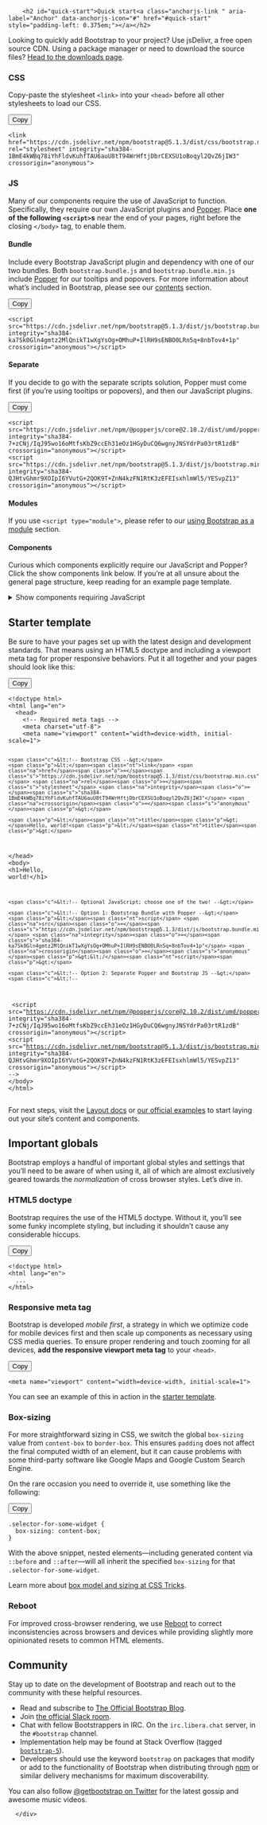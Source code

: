  <div class="bd-content ps-lg-4">
        

        <h2 id="quick-start">Quick start<a class="anchorjs-link " aria-label="Anchor" data-anchorjs-icon="#" href="#quick-start" style="padding-left: 0.375em;"></a></h2>
<p>Looking to quickly add Bootstrap to your project? Use jsDelivr, a free open source CDN. Using a package manager or need to download the source files? <a href="/docs/5.1/getting-started/download/">Head to the downloads page</a>.</p>
<h3 id="css">CSS<a class="anchorjs-link " aria-label="Anchor" data-anchorjs-icon="#" href="#css" style="padding-left: 0.375em;"></a></h3>
<p>Copy-paste the stylesheet <code>&lt;link&gt;</code> into your <code>&lt;head&gt;</code> before all other stylesheets to load our CSS.</p>
<div class="bd-clipboard"><button type="button" class="btn-clipboard" title="" data-bs-original-title="Copy to clipboard">Copy</button></div><div class="highlight"><pre tabindex="0" class="chroma"><code class="language-html" data-lang="html"><span class="p">&lt;</span><span class="nt">link</span> <span class="na">href</span><span class="o">=</span><span class="s">"https://cdn.jsdelivr.net/npm/bootstrap@5.1.3/dist/css/bootstrap.min.css"</span> <span class="na">rel</span><span class="o">=</span><span class="s">"stylesheet"</span> <span class="na">integrity</span><span class="o">=</span><span class="s">"sha384-1BmE4kWBq78iYhFldvKuhfTAU6auU8tT94WrHftjDbrCEXSU1oBoqyl2QvZ6jIW3"</span> <span class="na">crossorigin</span><span class="o">=</span><span class="s">"anonymous"</span><span class="p">&gt;</span>
</code></pre></div><h3 id="js">JS<a class="anchorjs-link " aria-label="Anchor" data-anchorjs-icon="#" href="#js" style="padding-left: 0.375em;"></a></h3>
<p>Many of our components require the use of JavaScript to function. Specifically, they require our own JavaScript plugins and <a href="https://popper.js.org/">Popper</a>. Place <strong>one of the following <code>&lt;script&gt;</code>s</strong> near the end of your pages, right before the closing <code>&lt;/body&gt;</code> tag, to enable them.</p>
<h4 id="bundle">Bundle<a class="anchorjs-link " aria-label="Anchor" data-anchorjs-icon="#" href="#bundle" style="padding-left: 0.375em;"></a></h4>
<p>Include every Bootstrap JavaScript plugin and dependency with one of our two bundles. Both <code>bootstrap.bundle.js</code> and <code>bootstrap.bundle.min.js</code> include <a href="https://popper.js.org/">Popper</a> for our tooltips and popovers. For more information about what’s included in Bootstrap, please see our <a href="/docs/5.1/getting-started/contents/#precompiled-bootstrap">contents</a> section.</p>
<div class="bd-clipboard"><button type="button" class="btn-clipboard" title="" data-bs-original-title="Copy to clipboard">Copy</button></div><div class="highlight"><pre tabindex="0" class="chroma"><code class="language-html" data-lang="html"><span class="p">&lt;</span><span class="nt">script</span> <span class="na">src</span><span class="o">=</span><span class="s">"https://cdn.jsdelivr.net/npm/bootstrap@5.1.3/dist/js/bootstrap.bundle.min.js"</span> <span class="na">integrity</span><span class="o">=</span><span class="s">"sha384-ka7Sk0Gln4gmtz2MlQnikT1wXgYsOg+OMhuP+IlRH9sENBO0LRn5q+8nbTov4+1p"</span> <span class="na">crossorigin</span><span class="o">=</span><span class="s">"anonymous"</span><span class="p">&gt;&lt;/</span><span class="nt">script</span><span class="p">&gt;</span>
</code></pre></div><h4 id="separate">Separate<a class="anchorjs-link " aria-label="Anchor" data-anchorjs-icon="#" href="#separate" style="padding-left: 0.375em;"></a></h4>
<p>If you decide to go with the separate scripts solution, Popper must come first (if you’re using tooltips or popovers), and then our JavaScript plugins.</p>
<div class="bd-clipboard"><button type="button" class="btn-clipboard" title="" data-bs-original-title="Copy to clipboard">Copy</button></div><div class="highlight"><pre tabindex="0" class="chroma"><code class="language-html" data-lang="html"><span class="p">&lt;</span><span class="nt">script</span> <span class="na">src</span><span class="o">=</span><span class="s">"https://cdn.jsdelivr.net/npm/@popperjs/core@2.10.2/dist/umd/popper.min.js"</span> <span class="na">integrity</span><span class="o">=</span><span class="s">"sha384-7+zCNj/IqJ95wo16oMtfsKbZ9ccEh31eOz1HGyDuCQ6wgnyJNSYdrPa03rtR1zdB"</span> <span class="na">crossorigin</span><span class="o">=</span><span class="s">"anonymous"</span><span class="p">&gt;&lt;/</span><span class="nt">script</span><span class="p">&gt;</span>
<span class="p">&lt;</span><span class="nt">script</span> <span class="na">src</span><span class="o">=</span><span class="s">"https://cdn.jsdelivr.net/npm/bootstrap@5.1.3/dist/js/bootstrap.min.js"</span> <span class="na">integrity</span><span class="o">=</span><span class="s">"sha384-QJHtvGhmr9XOIpI6YVutG+2QOK9T+ZnN4kzFN1RtK3zEFEIsxhlmWl5/YESvpZ13"</span> <span class="na">crossorigin</span><span class="o">=</span><span class="s">"anonymous"</span><span class="p">&gt;&lt;/</span><span class="nt">script</span><span class="p">&gt;</span>
</code></pre></div><h4 id="modules">Modules<a class="anchorjs-link " aria-label="Anchor" data-anchorjs-icon="#" href="#modules" style="padding-left: 0.375em;"></a></h4>
<p>If you use <code>&lt;script type="module"&gt;</code>, please refer to our <a href="/docs/5.1/getting-started/javascript/#using-bootstrap-as-a-module">using Bootstrap as a module</a> section.</p>
<h4 id="components">Components<a class="anchorjs-link " aria-label="Anchor" data-anchorjs-icon="#" href="#components" style="padding-left: 0.375em;"></a></h4>
<p>Curious which components explicitly require our JavaScript and Popper? Click the show components link below. If you’re at all unsure about the general page structure, keep reading for an example page template.</p>
<details>
<summary class="text-primary mb-3">Show components requiring JavaScript</summary>
<ul>
<li>Alerts for dismissing</li>
<li>Buttons for toggling states and checkbox/radio functionality</li>
<li>Carousel for all slide behaviors, controls, and indicators</li>
<li>Collapse for toggling visibility of content</li>
<li>Dropdowns for displaying and positioning (also requires <a href="https://popper.js.org/">Popper</a>)</li>
<li>Modals for displaying, positioning, and scroll behavior</li>
<li>Navbar for extending our Collapse plugin to implement responsive behavior</li>
<li>Offcanvases for displaying, positioning, and scroll behavior</li>
<li>Toasts for displaying and dismissing</li>
<li>Tooltips and popovers for displaying and positioning (also requires <a href="https://popper.js.org/">Popper</a>)</li>
<li>Scrollspy for scroll behavior and navigation updates</li>
</ul>

</details>
<h2 id="starter-template">Starter template<a class="anchorjs-link " aria-label="Anchor" data-anchorjs-icon="#" href="#starter-template" style="padding-left: 0.375em;"></a></h2>
<p>Be sure to have your pages set up with the latest design and development standards. That means using an HTML5 doctype and including a viewport meta tag for proper responsive behaviors. Put it all together and your pages should look like this:</p>
<div class="bd-clipboard"><button type="button" class="btn-clipboard" title="" data-bs-original-title="Copy to clipboard">Copy</button></div><div class="highlight"><pre tabindex="0" class="chroma"><code class="language-html" data-lang="html"><span class="cp">&lt;!doctype html&gt;</span>
<span class="p">&lt;</span><span class="nt">html</span> <span class="na">lang</span><span class="o">=</span><span class="s">"en"</span><span class="p">&gt;</span>
  <span class="p">&lt;</span><span class="nt">head</span><span class="p">&gt;</span>
    <span class="c">&lt;!-- Required meta tags --&gt;</span>
    <span class="p">&lt;</span><span class="nt">meta</span> <span class="na">charset</span><span class="o">=</span><span class="s">"utf-8"</span><span class="p">&gt;</span>
    <span class="p">&lt;</span><span class="nt">meta</span> <span class="na">name</span><span class="o">=</span><span class="s">"viewport"</span> <span class="na">content</span><span class="o">=</span><span class="s">"width=device-width, initial-scale=1"</span><span class="p">&gt;</span>

    <span class="c">&lt;!-- Bootstrap CSS --&gt;</span>
    <span class="p">&lt;</span><span class="nt">link</span> <span class="na">href</span><span class="o">=</span><span class="s">"https://cdn.jsdelivr.net/npm/bootstrap@5.1.3/dist/css/bootstrap.min.css"</span> <span class="na">rel</span><span class="o">=</span><span class="s">"stylesheet"</span> <span class="na">integrity</span><span class="o">=</span><span class="s">"sha384-1BmE4kWBq78iYhFldvKuhfTAU6auU8tT94WrHftjDbrCEXSU1oBoqyl2QvZ6jIW3"</span> <span class="na">crossorigin</span><span class="o">=</span><span class="s">"anonymous"</span><span class="p">&gt;</span>

    <span class="p">&lt;</span><span class="nt">title</span><span class="p">&gt;</span>Hello, world!<span class="p">&lt;/</span><span class="nt">title</span><span class="p">&gt;</span>
  <span class="p">&lt;/</span><span class="nt">head</span><span class="p">&gt;</span>
  <span class="p">&lt;</span><span class="nt">body</span><span class="p">&gt;</span>
    <span class="p">&lt;</span><span class="nt">h1</span><span class="p">&gt;</span>Hello, world!<span class="p">&lt;/</span><span class="nt">h1</span><span class="p">&gt;</span>

    <span class="c">&lt;!-- Optional JavaScript; choose one of the two! --&gt;</span>

    <span class="c">&lt;!-- Option 1: Bootstrap Bundle with Popper --&gt;</span>
    <span class="p">&lt;</span><span class="nt">script</span> <span class="na">src</span><span class="o">=</span><span class="s">"https://cdn.jsdelivr.net/npm/bootstrap@5.1.3/dist/js/bootstrap.bundle.min.js"</span> <span class="na">integrity</span><span class="o">=</span><span class="s">"sha384-ka7Sk0Gln4gmtz2MlQnikT1wXgYsOg+OMhuP+IlRH9sENBO0LRn5q+8nbTov4+1p"</span> <span class="na">crossorigin</span><span class="o">=</span><span class="s">"anonymous"</span><span class="p">&gt;&lt;/</span><span class="nt">script</span><span class="p">&gt;</span>

    <span class="c">&lt;!-- Option 2: Separate Popper and Bootstrap JS --&gt;</span>
    <span class="c">&lt;!--
</span><span class="c">    &lt;script src="https://cdn.jsdelivr.net/npm/@popperjs/core@2.10.2/dist/umd/popper.min.js" integrity="sha384-7+zCNj/IqJ95wo16oMtfsKbZ9ccEh31eOz1HGyDuCQ6wgnyJNSYdrPa03rtR1zdB" crossorigin="anonymous"&gt;&lt;/script&gt;
</span><span class="c">    &lt;script src="https://cdn.jsdelivr.net/npm/bootstrap@5.1.3/dist/js/bootstrap.min.js" integrity="sha384-QJHtvGhmr9XOIpI6YVutG+2QOK9T+ZnN4kzFN1RtK3zEFEIsxhlmWl5/YESvpZ13" crossorigin="anonymous"&gt;&lt;/script&gt;
</span><span class="c">    --&gt;</span>
  <span class="p">&lt;/</span><span class="nt">body</span><span class="p">&gt;</span>
<span class="p">&lt;/</span><span class="nt">html</span><span class="p">&gt;</span>
</code></pre></div><p>For next steps, visit the <a href="/docs/5.1/layout/grid/">Layout docs</a> or <a href="/docs/5.1/examples/">our official examples</a> to start laying out your site’s content and components.</p>
<h2 id="important-globals">Important globals<a class="anchorjs-link " aria-label="Anchor" data-anchorjs-icon="#" href="#important-globals" style="padding-left: 0.375em;"></a></h2>
<p>Bootstrap employs a handful of important global styles and settings that you’ll need to be aware of when using it, all of which are almost exclusively geared towards the <em>normalization</em> of cross browser styles. Let’s dive in.</p>
<h3 id="html5-doctype">HTML5 doctype<a class="anchorjs-link " aria-label="Anchor" data-anchorjs-icon="#" href="#html5-doctype" style="padding-left: 0.375em;"></a></h3>
<p>Bootstrap requires the use of the HTML5 doctype. Without it, you’ll see some funky incomplete styling, but including it shouldn’t cause any considerable hiccups.</p>
<div class="bd-clipboard"><button type="button" class="btn-clipboard" title="" data-bs-original-title="Copy to clipboard">Copy</button></div><div class="highlight"><pre tabindex="0" class="chroma"><code class="language-html" data-lang="html"><span class="cp">&lt;!doctype html&gt;</span>
<span class="p">&lt;</span><span class="nt">html</span> <span class="na">lang</span><span class="o">=</span><span class="s">"en"</span><span class="p">&gt;</span>
  ...
<span class="p">&lt;/</span><span class="nt">html</span><span class="p">&gt;</span>
</code></pre></div><h3 id="responsive-meta-tag">Responsive meta tag<a class="anchorjs-link " aria-label="Anchor" data-anchorjs-icon="#" href="#responsive-meta-tag" style="padding-left: 0.375em;"></a></h3>
<p>Bootstrap is developed <em>mobile first</em>, a strategy in which we optimize code for mobile devices first and then scale up components as necessary using CSS media queries. To ensure proper rendering and touch zooming for all devices, <strong>add the responsive viewport meta tag</strong> to your <code>&lt;head&gt;</code>.</p>
<div class="bd-clipboard"><button type="button" class="btn-clipboard" title="" data-bs-original-title="Copy to clipboard">Copy</button></div><div class="highlight"><pre tabindex="0" class="chroma"><code class="language-html" data-lang="html"><span class="p">&lt;</span><span class="nt">meta</span> <span class="na">name</span><span class="o">=</span><span class="s">"viewport"</span> <span class="na">content</span><span class="o">=</span><span class="s">"width=device-width, initial-scale=1"</span><span class="p">&gt;</span>
</code></pre></div><p>You can see an example of this in action in the <a href="#starter-template">starter template</a>.</p>
<h3 id="box-sizing">Box-sizing<a class="anchorjs-link " aria-label="Anchor" data-anchorjs-icon="#" href="#box-sizing" style="padding-left: 0.375em;"></a></h3>
<p>For more straightforward sizing in CSS, we switch the global <code>box-sizing</code> value from <code>content-box</code> to <code>border-box</code>. This ensures <code>padding</code> does not affect the final computed width of an element, but it can cause problems with some third-party software like Google Maps and Google Custom Search Engine.</p>
<p>On the rare occasion you need to override it, use something like the following:</p>
<div class="bd-clipboard"><button type="button" class="btn-clipboard" title="" data-bs-original-title="Copy to clipboard">Copy</button></div><div class="highlight"><pre tabindex="0" class="chroma"><code class="language-css" data-lang="css"><span class="p">.</span><span class="nc">selector-for-some-widget</span> <span class="p">{</span>
  <span class="k">box-sizing</span><span class="p">:</span> <span class="kc">content-box</span><span class="p">;</span>
<span class="p">}</span>
</code></pre></div><p>With the above snippet, nested elements—including generated content via <code>::before</code> and <code>::after</code>—will all inherit the specified <code>box-sizing</code> for that <code>.selector-for-some-widget</code>.</p>
<p>Learn more about <a href="https://css-tricks.com/box-sizing/">box model and sizing at CSS Tricks</a>.</p>
<h3 id="reboot">Reboot<a class="anchorjs-link " aria-label="Anchor" data-anchorjs-icon="#" href="#reboot" style="padding-left: 0.375em;"></a></h3>
<p>For improved cross-browser rendering, we use <a href="/docs/5.1/content/reboot/">Reboot</a> to correct inconsistencies across browsers and devices while providing slightly more opinionated resets to common HTML elements.</p>
<h2 id="community">Community<a class="anchorjs-link " aria-label="Anchor" data-anchorjs-icon="#" href="#community" style="padding-left: 0.375em;"></a></h2>
<p>Stay up to date on the development of Bootstrap and reach out to the community with these helpful resources.</p>
<ul>
<li>Read and subscribe to <a href="https://blog.getbootstrap.com/">The Official Bootstrap Blog</a>.</li>
<li>Join <a href="https://bootstrap-slack.herokuapp.com/">the official Slack room</a>.</li>
<li>Chat with fellow Bootstrappers in IRC. On the <code>irc.libera.chat</code> server, in the <code>#bootstrap</code> channel.</li>
<li>Implementation help may be found at Stack Overflow (tagged <a href="https://stackoverflow.com/questions/tagged/bootstrap-5"><code>bootstrap-5</code></a>).</li>
<li>Developers should use the keyword <code>bootstrap</code> on packages that modify or add to the functionality of Bootstrap when distributing through <a href="https://www.npmjs.com/search?q=keywords:bootstrap">npm</a> or similar delivery mechanisms for maximum discoverability.</li>
</ul>
<p>You can also follow <a href="https://twitter.com/getbootstrap">@getbootstrap on Twitter</a> for the latest gossip and awesome music videos.</p>

      </div>
